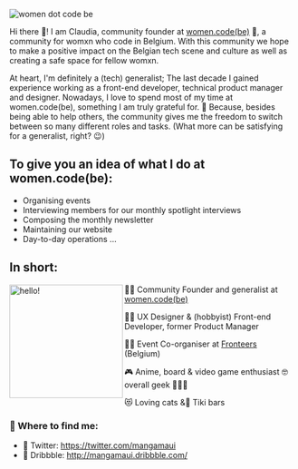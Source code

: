 ![women dot code be](https://raw.githubusercontent.com/Mangamaui/Mangamaui/master/cover.png)


Hi there 👋! I am Claudia, community founder at [women.code(be)](http://bit.ly/wdcb-website) 🧡, a community for womxn who code in Belgium. With this community we hope to make a positive impact on the Belgian tech scene and culture as well as creating a safe space for fellow womxn.

At heart, I'm definitely a (tech) generalist; The last decade I gained experience working as a front-end developer, technical product manager and designer. 
Nowadays, I love to spend most of my time at women.code(be), something I am truly grateful for. 💖 Because, besides being able to help others, the community gives me the freedom to switch between so many different roles and tasks. (What more can be satisfying for a generalist, right? 😉) 




## To give you an idea of what I do at women.code(be):
- Organising events
- Interviewing members for our monthly spotlight interviews
- Composing the monthly newsletter
- Maintaining our website
- Day-to-day operations
...

## In short:
<p>
  <img width="200" alt="hello!" align="left" src="https://media1.tenor.com/images/72c9b849aa10b222371ebb99a6b1896a/tenor.gif">
</p>



💁‍♀️ Community Founder and generalist at [women.code(be)](http://bit.ly/wdcb-website) 

👩‍💻 UX Designer & (hobbyist) Front-end Developer, former Product Manager

👩‍🏫 Event Co-organiser at [Fronteers](https://fronteers.nl) (Belgium)

🎮 Anime, board & video game enthusiast 🤓 overall geek 👩🏻‍🎤

😻 Loving cats &🍹 Tiki bars



### 💬 Where to find me:
- 🦜 Twitter: https://twitter.com/mangamaui
- 🏀 Dribbble: http://mangamaui.dribbble.com/

<!--
**Mangamaui/Mangamaui** is a ✨ _special_ ✨ repository because its `README.md` (this file) appears on your GitHub profile.

Here are some ideas to get you started:

- 🔭 I’m currently working on ...
- 🌱 I’m currently learning ...
- 👯 I’m looking to collaborate on ...
- 🤔 I’m looking for help with ...
- 💬 Ask me about ...
- 📫 How to reach me: ...
- 😄 Pronouns: ...
- ⚡ Fun fact: ...
-->
